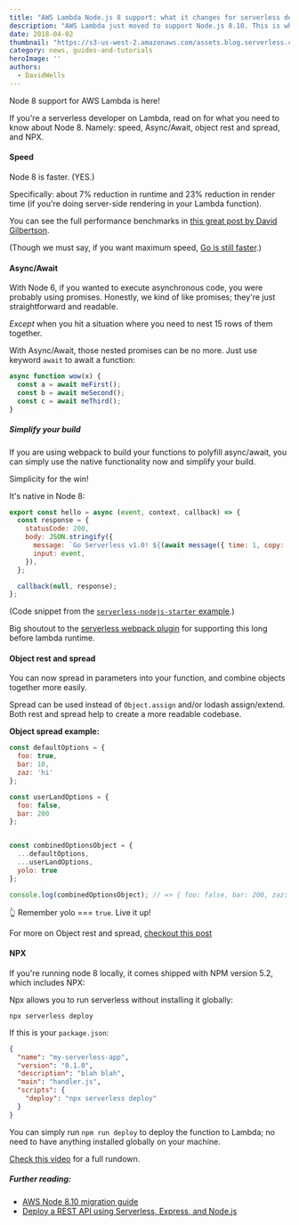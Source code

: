 ```yaml
---
title: "AWS Lambda Node.js 8 support: what it changes for serverless developers"
description: "AWS Lambda just moved to support Node.js 8.10. This is what serverless developers need to know."
date: 2018-04-02
thumbnail: "https://s3-us-west-2.amazonaws.com/assets.blog.serverless.com/node8/nodejs8-full.jpg"
category: news, guides-and-tutorials
heroImage: ''
authors:
  - DavidWells
---
```


Node 8 support for AWS Lambda is here!

If you're a serverless developer on Lambda, read on for what you need to know about Node 8. Namely: speed, Async/Await, object rest and spread, and NPX.

#### Speed

Node 8 is faster. (YES.)

Specifically: about 7% reduction in runtime and 23% reduction in render time (if you're doing server-side rendering in your Lambda function).

You can see the full performance benchmarks in [this great post by David Gilbertson](https://hackernoon.com/upgrading-from-node-6-to-node-8-a-real-world-performance-comparison-3dfe1fbc92a3).

(Though we must say, if you want maximum speed, [Go is still faster](https://serverless.com/blog/framework-example-golang-lambda-support/).)

#### Async/Await

With Node 6, if you wanted to execute asynchronous code, you were probably using promises. Honestly, we kind of like promises; they're just straightforward and readable.

*Except* when you hit a situation where you need to nest 15 rows of them together.

With Async/Await, those nested promises can be no more. Just use keyword `await` to await a function:

```js
async function wow(x) {
  const a = await meFirst();
  const b = await meSecond();
  const c = await meThird();
}
```

##### Simplify your build

If you are using webpack to build your functions to polyfill async/await, you can simply use the native functionality now and simplify your build.

Simplicity for the win! 

It's native in Node 8:

```js
export const hello = async (event, context, callback) => {
  const response = {
    statusCode: 200,
    body: JSON.stringify({
      message: `Go Serverless v1.0! ${(await message({ time: 1, copy: 'Your function executed successfully!'}))}`,
      input: event,
    }),
  };

  callback(null, response);
};
```

(Code snippet from the [`serverless-nodejs-starter` example](https://github.com/AnomalyInnovations/serverless-nodejs-starter).)

Big shoutout to the [serverless webpack plugin](https://github.com/serverless-heaven/serverless-webpack) for supporting this long before lambda runtime.

#### Object rest and spread

You can now spread in parameters into your function, and combine objects together more easily.

Spread can be used instead of `Object.assign` and/or lodash assign/extend. Both rest and spread help to create a more readable codebase.

**Object spread example:**

```js
const defaultOptions = {  
  foo: true,
  bar: 10,
  zaz: 'hi'  
};

const userLandOptions = {  
  foo: false,
  bar: 200
};


const combinedOptionsObject = {  
  ...defaultOptions,
  ...userLandOptions,
  yolo: true 
};

console.log(combinedOptionsObject); // => { foo: false, bar: 200, zaz: 'hi', yolo: true } 
```

👆 Remember yolo === `true`. Live it up!

For more on Object rest and spread, [checkout this post](https://dmitripavlutin.com/object-rest-spread-properties-javascript/)

#### NPX

If you're running node 8 locally, it comes shipped with NPM version 5.2, which includes NPX:

Npx allows you to run serverless without installing it globally:

`npx serverless deploy`

If this is your `package.json`:

```json
{
  "name": "my-serverless-app",
  "version": "0.1.0",
  "description": "blah blah",
  "main": "handler.js",
  "scripts": {
    "deploy": "npx serverless deploy"
  }
}
```

You can simply run `npm run deploy` to deploy the function to Lambda; no need to have anything installed globally on your machine.

[Check this video](https://www.youtube.com/watch?v=55WaAoZV_tQ) for a full rundown.

##### Further reading:

- [AWS Node 8.10 migration guide](https://forum.serverless.com/t/aws-node-8-10-runtime-for-lambdas-migration-guide/4141)
- [Deploy a REST API using Serverless, Express, and Node.js](https://serverless.com/blog/serverless-express-rest-api/)
